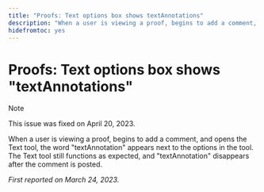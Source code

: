 ```yaml
---
title: "Proofs: Text options box shows textAnnotations"
description: "When a user is viewing a proof, begins to add a comment, and opens the Text tool, the word textAnnotation appears next to the options in the tool. The Text tool still functions as expected, and textAnnotation disappears after the comment is posted."
hidefromtoc: yes
---
```


# Proofs: Text options box shows "textAnnotations"

<!--This article is on the WF and WFP TOCs-->

>[!NOTE]
>
>This issue was fixed on April 20, 2023.

When a user is viewing a proof, begins to add a comment, and opens the Text tool, the word "textAnnotation" appears next to the options in the tool. The Text tool still functions as expected, and "textAnnotation" disappears after the comment is posted.

_First reported on March 24, 2023._

